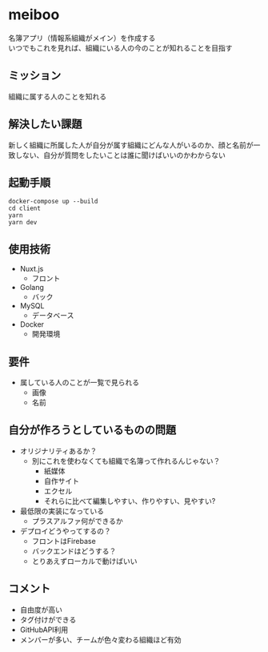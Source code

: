 # meiboo
名簿アプリ（情報系組織がメイン）を作成する\
いつでもこれを見れば、組織にいる人の今のことが知れることを目指す

## ミッション
組織に属する人のことを知れる

## 解決したい課題
新しく組織に所属した人が自分が属す組織にどんな人がいるのか、顔と名前が一致しない、自分が質問をしたいことは誰に聞けばいいのかわからない

## 起動手順
```
docker-compose up --build
cd client
yarn
yarn dev
```

## 使用技術
* Nuxt.js
  * フロント
* Golang
  * バック
* MySQL
  * データベース
* Docker
  * 開発環境
<!-- * Firebase
  * 認証 -->

## 要件
* 属している人のことが一覧で見られる
  * 画像
  * 名前
  <!-- * GitHub -->
<!-- * サインアップ、サインイン可能 -->
<!-- * 自分のプロフィールを編集できる -->

## 自分が作ろうとしているものの問題
* オリジナリティあるか？
  * 別にこれを使わなくても組織で名簿って作れるんじゃない？
    * 紙媒体
    * 自作サイト
    * エクセル
    * それらに比べて編集しやすい、作りやすい、見やすい?
* 最低限の実装になっている
  * プラスアルファ何ができるか
* デプロイどうやってするの？
  * フロントはFirebase
  * バックエンドはどうする？
  * とりあえずローカルで動けばいい


## コメント
* 自由度が高い
* タグ付けができる
* GitHubAPI利用
* メンバーが多い、チームが色々変わる組織ほど有効


